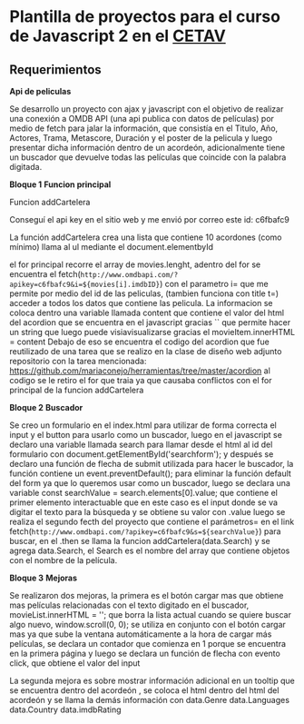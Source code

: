 # Plantilla de proyectos para el curso de Javascript 2 en el [CETAV](http://parquelalibertad.org/cetav/)

## Requerimientos

**Api de peliculas**

Se desarrollo un proyecto con ajax y javascript con el objetivo de realizar una conexión a OMDB API (una api publica con datos de películas) por medio de fetch para jalar la información, que consistía en el Titulo, Año, Actores, Trama, Metascore, Duración y el poster de la pelicula y luego presentar dicha información dentro de un acordeón, adicionalmente tiene un buscador que devuelve todas las películas que coincide con la palabra digitada.

**Bloque 1**
**Funcion principal**

Funcion addCartelera

Conseguí el api key en el sitio web y me envió por correo este id: c6fbafc9

La función addCartelera crea una lista que contiene 10 acordones (como mínimo) llama al ul mediante el document.elementbyId

el for principal recorre el array de movies.lenght, adentro del for se encuentra el fetch(`http://www.omdbapi.com/?apikey=c6fbafc9&i=${movies[i].imdbID}`) con el parametro i= que me permite por medio del id de las peliculas, (tambien funciona con title t=) acceder a todos los datos que contiene las pelicula. La informacion se coloca dentro una variable llamada content que contiene el valor del html del acordion que se encuentra en el javascript gracias `` que permite hacer un string que luego puede visiavisualizarse gracias el movieItem.innerHTML = content Debajo de eso se encuentra el codigo del acordion que fue reutilizado de una tarea que se realizo en la clase de diseño web adjunto repositorio con la tarea mencionada: https://github.com/mariaconejo/herramientas/tree/master/acordion al codigo se le retiro el for que traia ya que causaba conflictos con el for principal de la funcion addCartelera

**Bloque 2**
**Buscador**

 

Se creo un formulario en el index.html para utilizar de forma correcta el input y el button para usarlo como un buscador, luego en el javascript se declaro una variable llamada search para llamar desde el html al id del formulario con document.getElementById('searchform'); y después se declaro una función de flecha de submit utilizada para hacer le buscador, la función contiene un  event.preventDefault(); para eliminar la función default del form ya que lo queremos usar como un buscador, luego se declara una variable
 const searchValue = search.elements[0].value; que contiene el primer elemento interactuable que en este caso es el input donde se va digitar el texto para la búsqueda y se obtiene su valor con .value 
luego se realiza el segundo fecth del proyecto que contiene el parámetros= en el link fetch(`http://www.omdbapi.com/?apikey=c6fbafc9&s=${searchValue}`) para buscar, en el .then se llama la funcion addCartelera(data.Search) y se agrega data.Search, el Search es el nombre del array que contiene objetos con el nombre de la película.

 **Bloque 3**
 **Mejoras**

 Se realizaron dos mejoras, la primera es el botón cargar mas que obtiene mas películas relacionadas con el texto digitado en el buscador,
 movieList.innerHTML = ''; que borra la lista actual cuando se quiere buscar algo nuevo, window.scroll(0, 0); se utiliza en conjunto con el botón cargar mas ya que sube la ventana automáticamente a la hora de cargar más películas,
se declara un contador que comienza en 1 porque se encuentra en la primera página y luego se declara un función de flecha con evento click, que obtiene el valor del input

La segunda mejora es sobre mostrar información adicional en un tooltip que se encuentra dentro del acordeón , se coloca el html dentro del html del acordeón y se llama la demás información con data.Genre data.Languages data.Country data.imdbRating




